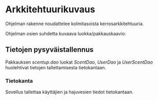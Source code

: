 # Arkkitehtuurikuvaus

Ohjelman rakenne noudattelee kolmitasoista kerrosarkkitehtuuria.

Ohjelman osien suhdetta kuvaava luokka/pakkauskaavio:

## Tietojen pysyväistallennus

Pakkauksen _scentup.dao_ luokat _ScentDao_, _UserDao_ ja _UserScentDao_ huolehtivat tietojen tallettamisesta tietokantaan.

### Tietokanta

Sovellus tallettaa käyttäjien ja hajuvesien tiedot tietokantaan. 
